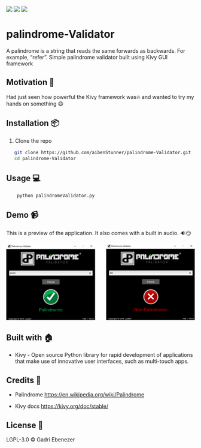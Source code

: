 ![](https://img.shields.io/maintenance/no/2018.svg)
![](https://img.shields.io/github/license/aibenStunner/palindrome-Validator.svg)
![](https://img.shields.io/github/repo-size/aibenStunner/palindrome-Validator.svg)
# palindrome-Validator
A palindrome is a string that reads the same forwards as backwards. For example, “refer”.  Simple palindrome validator built using Kivy GUI framework

## Motivation :seedling:
 Had just seen how powerful the Kivy framework was:fire: and wanted to try my hands on something :smile:
 
## Installation :package:
1. Clone the repo
```bash
   git clone https://github.com/aibenStunner/palindrome-Validator.git
   cd palindrome-Validator
```

## Usage :computer:

```bash
    python palindromeValidator.py
```

## Demo :video_camera:

This is a preview of the application. It also comes with a built in audio. :sound::smirk:

![](images/img.png)


## Built with :house:

- Kivy - Open source Python library for rapid development of applications that make use of innovative user interfaces, such as multi-touch apps.
## Credits :open_book:
- Palindrome
  https://en.wikipedia.org/wiki/Palindrome
  
- Kivy docs
  https://kivy.org/doc/stable/
  
  
 ## License :key:
 
 LGPL-3.0
 &copy; Gadri Ebenezer

